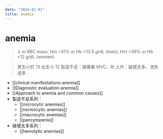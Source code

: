 ```yaml
---
date: "2024-01-01"
title: anemia
---
```



# anemia

> ↓ in RBC mass: Hct <41% or Hb <13.5 g/dL (men); Hct <36% or Hb <12 g/dL (women)

> 男生小於 13 女生小 12
> 製造不足：接著看 MVC、RI 上升：破壞太多、流失過多

- [[clinical manifestations-anemia]]
- [[Diagnostic evaluation-anemia]]
- [[Approach to anemia and common causes]]
- 製造不足系列：
  - [[microcytic anemias]]
  - [[normocytic anemias]]
  - [[macrocytic anemias]]
  - [[pancytopenia]]
- 破壞太多系列：
  - [[hemolytic anemias]]
